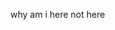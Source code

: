 why am i here
not here
<!---
ThisGuyWasBanned/ThisGuyWasBanned is a ✨ special ✨ repository because its `README.md` (this file) appears on your GitHub profile.
You can click the Preview link to take a look at your changes.
--->
